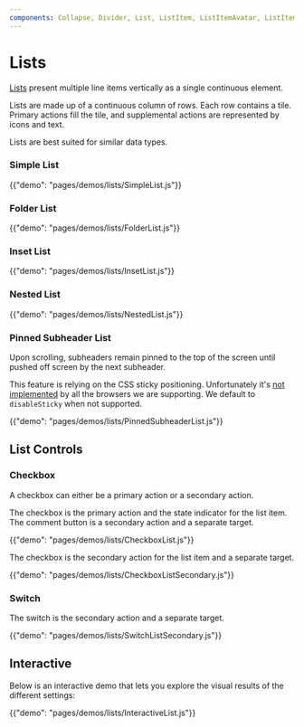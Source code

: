 ```yaml
---
components: Collapse, Divider, List, ListItem, ListItemAvatar, ListItemIcon, ListItemSecondaryAction, ListItemText, ListSubheader
---
```


# Lists

[Lists](https://material.io/design/components/lists.html) present multiple line items vertically as a single continuous element.

Lists are made up of a continuous column of rows. Each row contains a tile. Primary actions fill the tile, and supplemental actions are represented by icons and text.

Lists are best suited for similar data types.

### Simple List

{{"demo": "pages/demos/lists/SimpleList.js"}}

### Folder List

{{"demo": "pages/demos/lists/FolderList.js"}}

### Inset List

{{"demo": "pages/demos/lists/InsetList.js"}}

### Nested List

{{"demo": "pages/demos/lists/NestedList.js"}}

### Pinned Subheader List

Upon scrolling, subheaders remain pinned to the top of the screen until pushed off screen by the next subheader.

This feature is relying on the CSS sticky positioning.
Unfortunately it's [not implemented](https://caniuse.com/#search=sticky) by all the browsers we are supporting. We default to `disableSticky` when not supported.

{{"demo": "pages/demos/lists/PinnedSubheaderList.js"}}

## List Controls

### Checkbox

A checkbox can either be a primary action or a secondary action.

The checkbox is the primary action and the state indicator for the list item. The comment button is a secondary action and a separate target.

{{"demo": "pages/demos/lists/CheckboxList.js"}}

The checkbox is the secondary action for the list item and a separate target.

{{"demo": "pages/demos/lists/CheckboxListSecondary.js"}}

### Switch

The switch is the secondary action and a separate target.

{{"demo": "pages/demos/lists/SwitchListSecondary.js"}}

## Interactive

Below is an interactive demo that lets you explore the visual results of the different settings:

{{"demo": "pages/demos/lists/InteractiveList.js"}}
